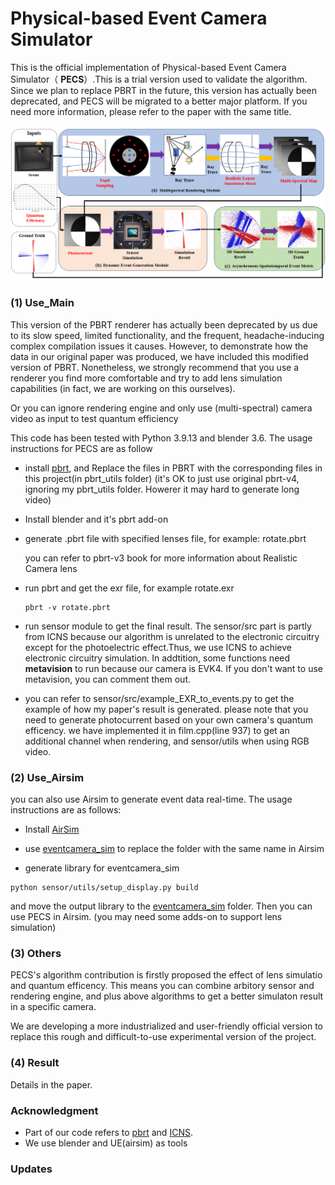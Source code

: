# Physical-based Event Camera Simulator

This is the official implementation of Physical-based Event Camera Simulator（ **PECS**）.This is a trial version used to validate the algorithm. Since we plan to replace PBRT in the future, this version has actually been deprecated, and PECS will be migrated to a better major platform. If you need more information, please refer to the paper with the same title.

![Image](.\output\backbone.jpg)



### (1) Use_Main
This version of the PBRT renderer has actually been deprecated by us due to its slow speed, limited functionality, and the frequent, headache-inducing complex compilation issues it causes. However, to demonstrate how the data in our original paper was produced, we have included this modified version of PBRT. Nonetheless, we strongly recommend that you use a renderer you find more comfortable and try to add lens simulation capabilities (in fact, we are working on this ourselves).

Or you can ignore rendering engine and only use (multi-spectral) camera video as input to test quantum efficiency

This code has been tested with Python 3.9.13 and blender 3.6. The usage instructions for PECS are as follow

- install <a href="https://github.com/mmp/pbrt-v4">pbrt</a>, and Replace the files in PBRT with the corresponding files in this project(in pbrt_utils folder)
(it's OK to just use original pbrt-v4, ignoring my pbrt_utils folder. Howerer it may hard to generate long video)

- Install blender and it's pbrt add-on

- generate .pbrt file with specified lenses file,  for example: rotate.pbrt

  you can refer to pbrt-v3 book for more information about Realistic Camera lens

- run pbrt and get the exr file, for example rotate.exr

  ```
  pbrt -v rotate.pbrt
  ```

- run sensor module to get the final result. The sensor/src part is partly from ICNS because our algorithm is unrelated to the electronic circuitry except for the photoelectric effect.Thus, we use ICNS to achieve electronic circuitry simulation. In addtition, some functions need **metavision** to run because our camera is EVK4. If you don't want to use metavision, you can comment them out.

- you can refer to sensor/src/example_EXR_to_events.py to get the example of how my paper's result is generated. please note that you need to generate photocurrent based on your own camera's quantum efficency. we have implemented it in film.cpp(line 937) to get an additional channel when rendering, and sensor/utils when using RGB video.

### (2) Use_Airsim

you can also use Airsim to generate event data real-time. The usage instructions are as follows:

- Install <a href="https://github.com/microsoft/AirSim">AirSim</a>

- use  [eventcamera_sim](airsim\eventcamera_sim)  to replace the folder with the same name in Airsim

- generate library for eventcamera_sim

```
python sensor/utils/setup_display.py build
```

and move the output library to the [eventcamera_sim](airsim\eventcamera_sim)  folder. Then you can use PECS in Airsim.
(you may need some adds-on to support lens simulation)

### (3) Others

PECS's algorithm contribution is firstly proposed the effect of lens simulatio and quantum efficency. This means you can combine arbitory sensor and rendering engine, and plus above algorithms to get a better simulaton result in a specific camera.

We are developing a more industrialized and user-friendly official version to replace this rough and difficult-to-use experimental version of the project.

### (4) Result

Details in the paper.

### Acknowledgment

-  Part of our code refers to <a href="https://github.com/mmp/pbrt-v4">pbrt</a>  and  <a href="https://github.com/neuromorphicsystems/IEBCS">ICNS</a>.
-  We use blender and UE(airsim) as tools


### Updates
